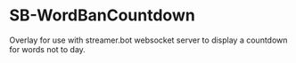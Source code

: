 # SB-WordBanCountdown
Overlay for use with streamer.bot websocket server to display a countdown for words not to day.
